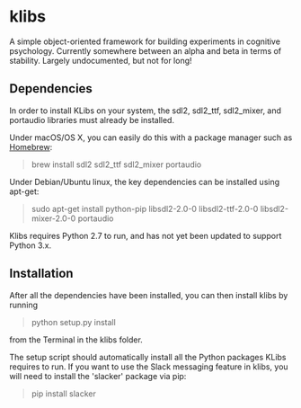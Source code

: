 # klibs
A simple object-oriented framework for building experiments in cognitive psychology. Currently somewhere between an alpha and beta in terms of stability. Largely undocumented, but not for long!

## Dependencies
In order to install KLibs on your system, the sdl2, sdl2_ttf, sdl2_mixer, and portaudio libraries must already be installed.

Under macOS/OS X, you can easily do this with a package manager such as [Homebrew](https://brew.sh):

> brew install sdl2 sdl2_ttf sdl2_mixer portaudio

Under Debian/Ubuntu linux, the key dependencies can be installed using apt-get:

> sudo apt-get install python-pip libsdl2-2.0-0 libsdl2-ttf-2.0-0 libsdl2-mixer-2.0-0 portaudio

Klibs requires Python 2.7 to run, and has not yet been updated to support Python 3.x.

## Installation
After all the dependencies have been installed, you can then install klibs by running

> python setup.py install

from the Terminal in the klibs folder. 

The setup script should automatically install all the Python packages KLibs requires to run. If you want to use the Slack messaging feature in klibs, you will need to install the 'slacker' package via pip:

> pip install slacker
